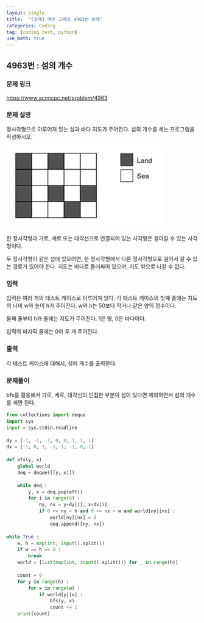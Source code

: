 ```yaml
---
layout: single
title:  "[코테] 백준 그래프 4963번 문제"
categories: Coding
tag: [coding test, python]
use_math: true
---
```


## 4963번 : 섬의 개수
### 문제 링크
<https://www.acmicpc.net/problem/4963>

### 문제 설명
정사각형으로 이루어져 있는 섬과 바다 지도가 주어진다. 섬의 개수를 세는 프로그램을 작성하시오.

![그림1](/images/20241216_1.png)

한 정사각형과 가로, 세로 또는 대각선으로 연결되어 있는 사각형은 걸어갈 수 있는 사각형이다. 

두 정사각형이 같은 섬에 있으려면, 한 정사각형에서 다른 정사각형으로 걸어서 갈 수 있는 경로가 있어야 한다. 지도는 바다로 둘러싸여 있으며, 지도 밖으로 나갈 수 없다.

### 입력
입력은 여러 개의 테스트 케이스로 이루어져 있다. 각 테스트 케이스의 첫째 줄에는 지도의 너비 w와 높이 h가 주어진다. w와 h는 50보다 작거나 같은 양의 정수이다.

둘째 줄부터 h개 줄에는 지도가 주어진다. 1은 땅, 0은 바다이다.

입력의 마지막 줄에는 0이 두 개 주어진다.

### 출력
각 테스트 케이스에 대해서, 섬의 개수를 출력한다.

### 문제풀이
bfs를 활용해서 가로, 세로, 대각선의 인접한 부분이 섬이 있다면 제외하면서 섬의 개수를 세면 된다.


```python
from collections import deque
import sys
input = sys.stdin.readline

dy = [-1, -1, -1, 0, 0, 1, 1, 1]
dx = [-1, 0, 1, -1, 1, -1, 0, 1]

def bfs(y, x) :    
    global world 
    deq = deque([[y, x]])
    
    while deq : 
        y, x = deq.popleft()    
        for i in range(8) :
            ny, nx = y+dy[i], x+dx[i]
            if 0 <= ny < h and 0 <= nx < w and world[ny][nx] :
                world[ny][nx] = 0
                deq.append([ny, nx])
    
while True : 
    w, h = map(int, input().split())
    if w == h == 0 : 
        break
    world = [list(map(int, input().split())) for _ in range(h)]

    count = 0 
    for y in range(h) :
        for x in range(w) :
            if world[y][x] :
                bfs(y, x)
                count += 1
    print(count)
```
